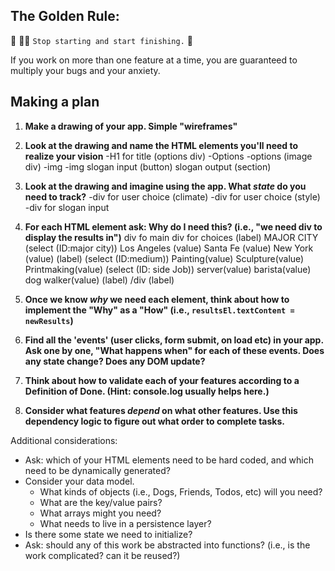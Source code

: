 ## The Golden Rule: 

🦸 🦸‍♂️ `Stop starting and start finishing.` 🏁

If you work on more than one feature at a time, you are guaranteed to multiply your bugs and your anxiety.

## Making a plan

1) **Make a drawing of your app. Simple "wireframes"** 
1) **Look at the drawing and name the HTML elements you'll need to realize your vision**
-H1 for title
(options div)
-Options -options
(image div)
-img   -img
slogan input (button)
slogan output (section)
1) **Look at the drawing and imagine using the app. What _state_ do you need to track?** 
-div for user choice (climate)
-div for user choice (style)
-div for slogan input

1) **For each HTML element ask: Why do I need this? (i.e., "we need div to display the results in")** 
div fo main 
  div for choices
    (label)
    MAJOR CITY
    (select (ID:major city))
      Los Angeles (value)
      Santa Fe (value)
      New York (value)
      (label)
    (select (ID:medium))
      Painting(value)
      Sculpture(value)
      Printmaking(value)
      (select (ID: side Job))
      server(value)
      barista(value)
      dog walker(value)
      (label)
/div
(label)

1) **Once we know _why_ we need each element, think about how to implement the "Why" as a "How" (i.e., `resultsEl.textContent = newResults`)**
1) **Find all the 'events' (user clicks, form submit, on load etc) in your app. Ask one by one, "What happens when" for each of these events. Does any state change? Does any DOM update?**
1) **Think about how to validate each of your features according to a Definition of Done. (Hint: console.log usually helps here.)**
1) **Consider what features _depend_ on what other features. Use this dependency logic to figure out what order to complete tasks.**

Additional considerations:
- Ask: which of your HTML elements need to be hard coded, and which need to be dynamically generated?
- Consider your data model. 
  - What kinds of objects (i.e., Dogs, Friends, Todos, etc) will you need? 
  - What are the key/value pairs? 
  - What arrays might you need? 
  - What needs to live in a persistence layer?
- Is there some state we need to initialize?
- Ask: should any of this work be abstracted into functions? (i.e., is the work complicated? can it be reused?)
